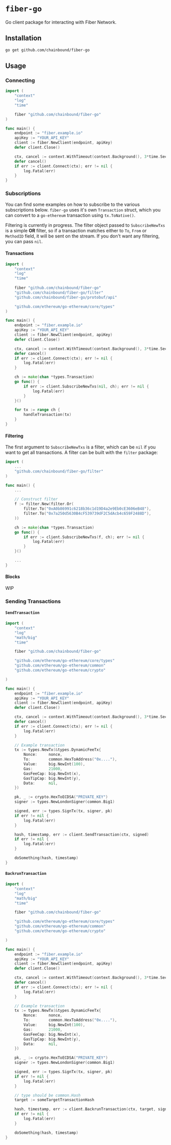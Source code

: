 # `fiber-go`
Go client package for interacting with Fiber Network.

## Installation
```bash
go get github.com/chainbound/fiber-go
```

## Usage
### Connecting
```go
import (
    "context"
    "log"
    "time"

    fiber "github.com/chainbound/fiber-go"
)

func main() {
    endpoint := "fiber.example.io"
    apiKey := "YOUR_API_KEY"
    client := fiber.NewClient(endpoint, apiKey)
    defer client.Close()

    ctx, cancel := context.WithTimeout(context.Background(), 3*time.Second)
    defer cancel()
    if err := client.Connect(ctx); err != nil {
        log.Fatal(err)
    }
}
```

### Subscriptions
You can find some examples on how to subscribe to the various subscriptions below. `fiber-go` uses it's own
`Transaction` struct, which you can convert to a `go-ethereum` transaction using `tx.ToNative()`.

Filtering is currently in progress. The filter object passed to `SubscribeNewTxs` is a simple **OR** filter, so
if a transaction matches either to `To`, `From` or `MethodID` field, it will be sent on the stream. If you don't want
any filtering, you can pass `nil`.
#### Transactions
```go
import (
    "context"
    "log"
    "time"
    
    fiber "github.com/chainbound/fiber-go"
    "github.com/chainbound/fiber-go/filter"
    "github.com/chainbound/fiber-go/protobuf/api"

    "github.com/ethereum/go-ethereum/core/types"
)

func main() {
    endpoint := "fiber.example.io"
    apiKey := "YOUR_API_KEY"
    client := fiber.NewClient(endpoint, apiKey)
    defer client.Close()

    ctx, cancel := context.WithTimeout(context.Background(), 3*time.Second)
    defer cancel()
    if err := client.Connect(ctx); err != nil {
        log.Fatal(err)
    }

    ch := make(chan *types.Transaction)
    go func() {
        if err := client.SubscribeNewTxs(nil, ch); err != nil {
            log.Fatal(err)
        }
    }()

    for tx := range ch {
        handleTransaction(tx)
    }
}
```

#### Filtering
The first argument to `SubscribeNewTxs` is a filter, which can be `nil` if you want to get all transactions.
A filter can be built with the `filter` package:
```go
import (
    ...
    "github.com/chainbound/fiber-go/filter"
)

func main() {
    ...

    // Construct filter
	f := filter.New(filter.Or(
		filter.To("0xA0b86991c6218b36c1d19D4a2e9Eb0cE3606eB48"),
		filter.To("0x7a250d5630B4cF539739dF2C5dAcb4c659F2488D"),
	))

    ch := make(chan *types.Transaction)
    go func() {
        if err := client.SubscribeNewTxs(f, ch); err != nil {
            log.Fatal(err)
        }
    }()

    ...
}
```
#### Blocks
WIP
<!-- ```go
import (
    "context"
    "log"
    "time"
    
    fiber "github.com/chainbound/fiber-go"
    "github.com/chainbound/fiber-go/protobuf/api"
    "github.com/chainbound/fiber-go/protobuf/eth"
)

func main() {
    endpoint := "fiber.example.io"
    apiKey := "YOUR_API_KEY"
    client := fiber.NewClient(endpoint, apiKey)
    defer client.Close()

    ctx, cancel := context.WithTimeout(context.Background(), 3*time.Second)
    defer cancel()
    if err := client.Connect(ctx); err != nil {
        log.Fatal(err)
    }

    ch := make(chan *eth.Block)
    go func() {
        if err := client.SubscribeNewBlocks(nil, ch); err != nil {
            log.Fatal(err)
        }
    }()

    for tx := range ch {
        handleBlock(tx)
    }
}
``` -->

### Sending Transactions
#### `SendTransaction`
```go
import (
    "context"
    "log"
    "math/big"
    "time"

    fiber "github.com/chainbound/fiber-go"

    "github.com/ethereum/go-ethereum/core/types"
    "github.com/ethereum/go-ethereum/common"
    "github.com/ethereum/go-ethereum/crypto"

)

func main() {
    endpoint := "fiber.example.io"
    apiKey := "YOUR_API_KEY"
    client := fiber.NewClient(endpoint, apiKey)
    defer client.Close()

    ctx, cancel := context.WithTimeout(context.Background(), 3*time.Second)
    defer cancel()
    if err := client.Connect(ctx); err != nil {
        log.Fatal(err)
    }

    // Example transaction
    tx := types.NewTx(&types.DynamicFeeTx{
        Nonce:     nonce,
        To:        common.HexToAddress("0x...."),
        Value:     big.NewInt(100),
        Gas:       21000,
        GasFeeCap: big.NewInt(x),
        GasTipCap: big.NewInt(y),
        Data:      nil,
    })

    pk, _ := crypto.HexToECDSA("PRIVATE_KEY")
    signer := types.NewLondonSigner(common.Big1)

    signed, err := types.SignTx(tx, signer, pk)
    if err != nil {
        log.Fatal(err)
    }

    hash, timestamp, err := client.SendTransaction(ctx, signed)
    if err != nil {
        log.Fatal(err)
    }

    doSomething(hash, timestamp)
}
```
#### `BackrunTransaction`
```go
import (
    "context"
    "log"
    "math/big"
    "time"

    fiber "github.com/chainbound/fiber-go"

    "github.com/ethereum/go-ethereum/core/types"
    "github.com/ethereum/go-ethereum/common"
    "github.com/ethereum/go-ethereum/crypto"

)

func main() {
    endpoint := "fiber.example.io"
    apiKey := "YOUR_API_KEY"
    client := fiber.NewClient(endpoint, apiKey)
    defer client.Close()

    ctx, cancel := context.WithTimeout(context.Background(), 3*time.Second)
    defer cancel()
    if err := client.Connect(ctx); err != nil {
        log.Fatal(err)
    }

    // Example transaction
    tx := types.NewTx(&types.DynamicFeeTx{
        Nonce:     nonce,
        To:        common.HexToAddress("0x...."),
        Value:     big.NewInt(100),
        Gas:       21000,
        GasFeeCap: big.NewInt(x),
        GasTipCap: big.NewInt(y),
        Data:      nil,
    })

    pk, _ := crypto.HexToECDSA("PRIVATE_KEY")
    signer := types.NewLondonSigner(common.Big1)

    signed, err := types.SignTx(tx, signer, pk)
    if err != nil {
        log.Fatal(err)
    }

    // type should be common.Hash
    target := someTargetTransactionHash

    hash, timestamp, err := client.BackrunTransaction(ctx, target, signed)
    if err != nil {
        log.Fatal(err)
    }

    doSomething(hash, timestamp)
}
```

